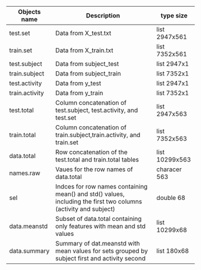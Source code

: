 Objects name| Description | type size
-------------|-----------------------------|-------------------
test.set | Data from X_test.txt | list 2947x561
train.set | Data from X_train.txt | list 7352x561
test.subject | Data from subject_test | list 2947x1
train.subject| Data from subject_train | list 7352x1
test.activity | Data from y_test | list 2947x1
train.activity | Data from y_train |list 7352x1
test.total | Column concatenation of test.subject, test.activity, and test.set | list 2947x563
train.total | Column concatenation of train.subject,train.activity, and train.set | list 7352x563
data.total | Row concatenation of the test.total and train.total tables | list 10299x563
names.raw | Vaues for the row names of data.total | characer 563
sel | Indces for row names containing mean() and std() values, including the first two columns (activity and subject) | double 68
data.meanstd | Subset of data.total containing only features with mean and std values| list 10299x68
data.summary | Summary of dat.meanstd with mean values for sets grouped by subject first and activity second | list 180x68

